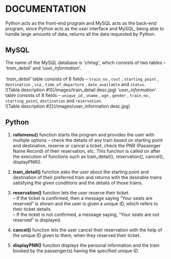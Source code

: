 # DOCUMENTATION
Python acts as the front-end program and MySQL acts as the back-end program, since Python acts as the user interface and MySQL, being able to handle large amounts of data, returns all the data requested by Python.
## MySQL
The name of the MySQL database is *‘chirag’*, which consists of two tables – *‘train_detail’* and *‘user_information’*.\
\
*‘train_detail’* table consists of 8 fields – 
`train_no` , `cost` , `starting_point` , `destination` , `via` , `time_of_departure` , `date_available` and `status`. \
![Table description #1](/images/train_detail desc.jpg)
*‘user_information’* table consists of 8 fields – 
`unique_id` , `uname` , `age` , `gender` , `train_no` , `starting_point`, `destination` and `reservation`. \
![Table description #2](/images/user_information desc.jpg)
## Python
1. **railsmenu()** function starts the program and provides the user with multiple options – check the details of any train based on starting point and destination, reserve or cancel a ticket, check the PNR (Passenger Name Record) of their reservation, etc. This function is called on after the execution of functions such as train_detail(), reservation(), cancel(), displayPNR(). 

2. **train_detail()** function asks the user about the starting point and destination of their preferred train and returns with the desirable trains satisfying the given conditions and the details of those trains. 

3. **reservation()** function lets the user reserve their ticket. \
    – If the ticket is confirmed, then a message saying “Your seats are reserved” is shown and the user is given a unique ID, which refers to their ticket details. \
    – If the ticket is not confirmed, a message saying, “Your seats are not reserved” is displayed. 

4. **cancel()** function lets the user cancel their reservation with the help of the unique ID given to them, when they reserved their ticket. 

5. **displayPNR()** function displays the personal information and the train booked by the passenger(s) having the specified unique ID. 

